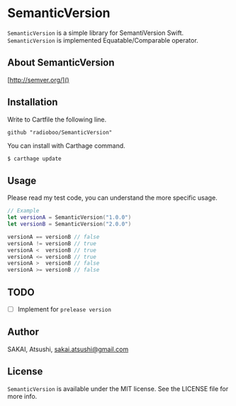 # SemanticVersion

`SemanticVersion` is a simple library for SemantiVersion Swift. `SemanticVersion` is implemented Equatable/Comparable operator.

## About SemanticVersion

[http://semver.org/]()

## Installation

Write to Cartfile the following line.

```
github "radioboo/SemanticVersion"
```

You can install with Carthage command.

```zsh
$ carthage update
```

## Usage

Please read my test code, you can understand the more specific usage.

```swift
// Example
let versionA = SemanticVersion("1.0.0")
let versionB = SemanticVersion("2.0.0")

versionA == versionB // false
versionA != versionB // true
versionA <  versionB // true
versionA <= versionB // true
versionA >  versionB // false
versionA >= versionB // false
```

## TODO

- [ ] Implement for `prelease version`

## Author

SAKAI, Atsushi, sakai.atsushi@gmail.com

## License

`SemanticVersion` is available under the MIT license. See the LICENSE file for more info.
